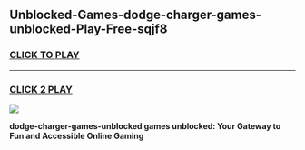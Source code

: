 
## Unblocked-Games-dodge-charger-games-unblocked-Play-Free-sqjf8
<h3>
<a href="https://premium76.site?title=dodge-charger-games-unblocked&ref=19M">CLICK TO PLAY</a></h3>
<hr>

<h3>
<a href="https://premium76.site?title=dodge-charger-games-unblocked&ref=19M">CLICK 2 PLAY</a>
  
</h3>

<a href="https://premium76.site?title=dodge-charger-games-unblocked&ref=19M"><img src="https://clearcache.store/games.png"></a>


**dodge-charger-games-unblocked games unblocked: Your Gateway to Fun and Accessible Online Gaming**
